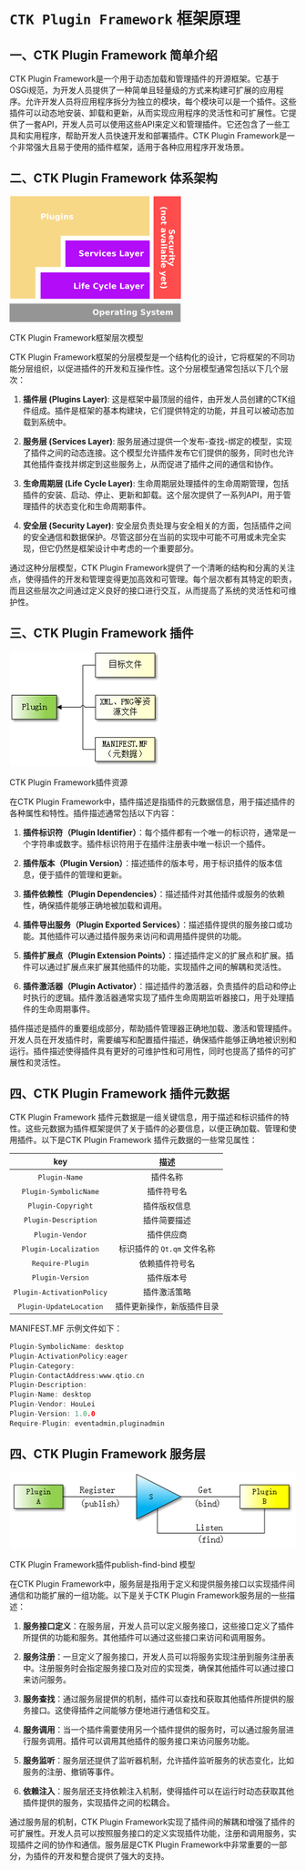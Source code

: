 # `CTK Plugin Framework` 框架原理

## 一、CTK Plugin Framework 简单介绍

CTK Plugin Framework是一个用于动态加载和管理插件的开源框架。它基于OSGi规范，为开发人员提供了一种简单且轻量级的方式来构建可扩展的应用程序。允许开发人员将应用程序拆分为独立的模块，每个模块可以是一个插件。这些插件可以动态地安装、卸载和更新，从而实现应用程序的灵活性和可扩展性。它提供了一套API，开发人员可以使用这些API来定义和管理插件。它还包含了一些工具和实用程序，帮助开发人员快速开发和部署插件。CTK Plugin Framework是一个非常强大且易于使用的插件框架，适用于各种应用程序开发场景。

## 二、CTK Plugin Framework 体系架构

<img title="" src="image/layer.png" alt="" width="301" height="221"> 

CTK Plugin Framework框架层次模型



CTK Plugin Framework框架的分层模型是一个结构化的设计，它将框架的不同功能分层组织，以促进插件的开发和互操作性。这个分层模型通常包括以下几个层次：

1. **插件层 (Plugins Layer)**: 这是框架中最顶层的组件，由开发人员创建的CTK组件组成。插件是框架的基本构建块，它们提供特定的功能，并且可以被动态加载到系统中。

2. **服务层 (Services Layer)**: 服务层通过提供一个发布-查找-绑定的模型，实现了插件之间的动态连接。这个模型允许插件发布它们提供的服务，同时也允许其他插件查找并绑定到这些服务上，从而促进了插件之间的通信和协作。

3. **生命周期层 (Life Cycle Layer)**: 生命周期层处理插件的生命周期管理，包括插件的安装、启动、停止、更新和卸载。这个层次提供了一系列API，用于管理插件的状态变化和生命周期事件。

4. **安全层 (Security Layer)**: 安全层负责处理与安全相关的方面，包括插件之间的安全通信和数据保护。尽管这部分在当前的实现中可能不可用或未完全实现，但它仍然是框架设计中考虑的一个重要部分。

通过这种分层模型，CTK Plugin Framework提供了一个清晰的结构和分离的关注点，使得插件的开发和管理变得更加高效和可管理。每个层次都有其特定的职责，而且这些层次之间通过定义良好的接口进行交互，从而提高了系统的灵活性和可维护性。

## 三、CTK Plugin Framework 插件

<img title="" src="image/plugin.png" alt="" width="265" height="203"> 

CTK Plugin Framework插件资源



在CTK Plugin Framework中，插件描述是指插件的元数据信息，用于描述插件的各种属性和特性。插件描述通常包括以下内容：

1. **插件标识符（Plugin Identifier）**：每个插件都有一个唯一的标识符，通常是一个字符串或数字。插件标识符用于在插件注册表中唯一标识一个插件。

2. **插件版本（Plugin Version）**：描述插件的版本号，用于标识插件的版本信息，便于插件的管理和更新。

3. **插件依赖性（Plugin Dependencies）**：描述插件对其他插件或服务的依赖性，确保插件能够正确地被加载和调用。

4. **插件导出服务（Plugin Exported Services）**：描述插件提供的服务接口或功能。其他插件可以通过插件服务来访问和调用插件提供的功能。

5. **插件扩展点（Plugin Extension Points）**：描述插件定义的扩展点和扩展。插件可以通过扩展点来扩展其他插件的功能，实现插件之间的解耦和灵活性。

6. **插件激活器（Plugin Activator）**：描述插件的激活器，负责插件的启动和停止时执行的逻辑。插件激活器通常实现了插件生命周期监听器接口，用于处理插件的生命周期事件。

插件描述是插件的重要组成部分，帮助插件管理器正确地加载、激活和管理插件。开发人员在开发插件时，需要编写和配置插件描述，确保插件能够正确地被识别和运行。插件描述使得插件具有更好的可维护性和可用性，同时也提高了插件的可扩展性和灵活性。

## 四、CTK Plugin Framework 插件元数据

CTK Plugin Framework 插件元数据是一组关键信息，用于描述和标识插件的特性。这些元数据为插件框架提供了关于插件的必要信息，以便正确加载、管理和使用插件。以下是CTK Plugin Framework 插件元数据的一些常见属性：

| key                       | 描述                 |
|:-------------------------:|:------------------:|
| `Plugin-Name`             | 插件名称               |
| `Plugin-SymbolicName`     | 插件符号名              |
| `Plugin-Copyright`        | 插件版权信息             |
| `Plugin-Description`      | 插件简要描述             |
| `Plugin-Vendor`           | 插件供应商              |
| `Plugin-Localization`     | 标识插件的 `Qt.qm` 文件名称 |
| `Require-Plugin`          | 依赖插件符号名            |
| `Plugin-Version`          | 插件版本号              |
| `Plugin-ActivationPolicy` | 插件激活策略             |
| `Plugin-UpdateLocation`   | 插件更新操作，新版插件目录      |

MANIFEST.MF 示例文件如下：

```c++
Plugin-SymbolicName: desktop
Plugin-ActivationPolicy:eager
Plugin-Category:
Plugin-ContactAddress:www.qtio.cn
Plugin-Description:
Plugin-Name: desktop
Plugin-Vendor: HouLei
Plugin-Version: 1.0.0
Require-Plugin: eventadmin,pluginadmin
```

## 四、CTK Plugin Framework 服务层

<img title="" src="image/register.png" alt="" width="510" height="135"> 

CTK Plugin Framework插件publish-find-bind 模型



在CTK Plugin Framework中，服务层是指用于定义和提供服务接口以实现插件间通信和功能扩展的一组功能。以下是关于CTK Plugin Framework服务层的一些描述：

1. **服务接口定义**：在服务层，开发人员可以定义服务接口，这些接口定义了插件所提供的功能和服务。其他插件可以通过这些接口来访问和调用服务。

2. **服务注册**：一旦定义了服务接口，开发人员可以将服务实现注册到服务注册表中。注册服务时会指定服务接口及对应的实现类，确保其他插件可以通过接口来访问服务。

3. **服务查找**：通过服务层提供的机制，插件可以查找和获取其他插件所提供的服务接口。这使得插件之间能够方便地进行通信和交互。

4. **服务调用**：当一个插件需要使用另一个插件提供的服务时，可以通过服务层进行服务调用。插件可以调用其他插件的服务接口来访问服务功能。

5. **服务监听**：服务层还提供了监听器机制，允许插件监听服务的状态变化，比如服务的注册、撤销等事件。

6. **依赖注入**：服务层还支持依赖注入机制，使得插件可以在运行时动态获取其他插件提供的服务，实现插件之间的松耦合。

通过服务层的机制，CTK Plugin Framework实现了插件间的解耦和增强了插件的可扩展性。开发人员可以按照服务接口的定义实现插件功能，注册和调用服务，实现插件之间的协作和通信。服务层是CTK Plugin Framework中非常重要的一部分，为插件的开发和整合提供了强大的支持。
